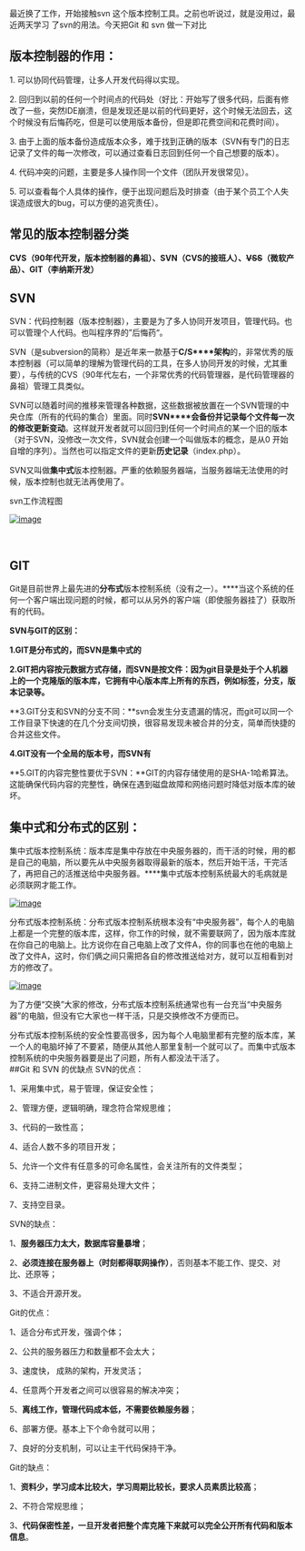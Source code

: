 最近换了工作，开始接触svn 这个版本控制工具。之前也听说过，就是没用过，最近两天学习 了svn的用法。今天把Git 和 svn 做一下对比
## **版本控制器的作用：**

1. 可以协同代码管理，让多人开发代码得以实现。

2. 回归到以前的任何一个时间点的代码处（好比：开始写了很多代码，后面有修改了一些，突然IDE崩溃，但是发现还是以前的代码更好，这个时候无法回去，这个时候没有后悔药吃，但是可以使用版本备份，但是即花费空间和花费时间）。

3. 由于上面的版本备份造成版本众多，难于找到正确的版本（SVN有专门的日志记录了文件的每一次修改，可以通过查看日志回到任何一个自己想要的版本）。

4. 代码冲突的问题，主要是多人操作同一个文件（团队开发很常见）。

5. 可以查看每个人具体的操作，便于出现问题后及时排查（由于某个员工个人失误造成很大的bug，可以方便的追究责任）。

## **常见的版本控制器分类**

**​**CVS（90年代开发，版本控制器的鼻祖）、**SVN**（CVS的接班人）、~~VSS~~（微软产品）、**GIT**（李纳斯开发**）**

## **SVN**

SVN：代码控制器（版本控制器），主要是为了多人协同开发项目，管理代码。也可以管理个人代码。也叫程序界的”后悔药“。

SVN（是subversion的简称）是近年来一款基于**C/S****架构**的，非常优秀的版本控制器（可以简单的理解为管理代码的工具，在多人协同开发的时候，尤其重要），与传统的CVS（90年代左右，一个非常优秀的代码管理器，是代码管理器的鼻祖）管理工具类似。

SVN可以随着时间的推移来管理各种数据，这些数据被放置在一个SVN管理的中央仓库（所有的代码的集合）里面。同时**SVN****会备份并记录每个文件每一次的修改更新变动**。这样就开发者就可以回归到任何一个时间点的某一个旧的版本（对于SVN，没修改一次文件，SVN就会创建一个叫做版本的概念，是从0 开始自增的序列）。当然也可以指定文件的更新**历史记录**（index.php）。

SVN又叫做**集中式**版本控制器。严重的依赖服务器端，当服务器端无法使用的时候，版本控制也就无法再使用了。

svn工作流程图

[![image](http://upload-images.jianshu.io/upload_images/6943526-6136c837d4b17d1e?imageMogr2/auto-orient/strip%7CimageView2/2/w/1240)](http://photo.blog.sina.com.cn/showpic.html#blogid=&url=http://album.sina.com.cn/pic/00688axity72wwS0GUEc0) 

​

## **GIT​**

Git是目前世界上最先进的**分布式**版本控制系统（没有之一）。**​**当这个系统的任何一个客户端出现问题的时候，都可以从另外的客户端（即使服务器挂了）获取所有的代码。

**SVN与GIT的区别：**

**1.GIT是分布式的，而SVN是集中式的**

**2.GIT把内容按元数据方式存储，而SVN是按文件：**因为git目录是处于个人机器上的一个克隆版的版本库，它拥有中心版本库上所有的东西，例如标签，分支，版本记录等。**​**

**3.GIT分支和SVN的分支不同：**svn会发生分支遗漏的情况，而git可以同一个工作目录下快速的在几个分支间切换，很容易发现未被合并的分支，简单而快捷的合并这些文件。

**4.GIT没有一个全局的版本号，而SVN有**  

**5.GIT的内容完整性要优于SVN：**GIT的内容存储使用的是SHA-1哈希算法。这能确保代码内容的完整性，确保在遇到磁盘故障和网络问题时降低对版本库的破坏。


## **集中式和分布式的区别：​**

集中式版本控制系统：版本库是集中存放在中央服务器的，而干活的时候，用的都是自己的电脑，所以要先从中央服务器取得最新的版本，然后开始干活，干完活了，再把自己的活推送给中央服务器。**​**集中式版本控制系统最大的毛病就是必须联网才能工作。

[![image](http://upload-images.jianshu.io/upload_images/6943526-93fe07ad913e4f24?imageMogr2/auto-orient/strip%7CimageView2/2/w/1240)](http://photo.blog.sina.com.cn/showpic.html#blogid=&url=http://s7.sinaimg.cn/orignal/00688axity72wx36myi86) 

​分布式版本控制系统：分布式版本控制系统根本没有“中央服务器”，每个人的电脑上都是一个完整的版本库，这样，你工作的时候，就不需要联网了，因为版本库就在你自己的电脑上。比方说你在自己电脑上改了文件A，你的同事也在他的电脑上改了文件A，这时，你们俩之间只需把各自的修改推送给对方，就可以互相看到对方的修改了。

[![image](http://upload-images.jianshu.io/upload_images/6943526-86856cb64588f31c?imageMogr2/auto-orient/strip%7CimageView2/2/w/1240)](http://photo.blog.sina.com.cn/showpic.html#blogid=&url=http://s3.sinaimg.cn/orignal/00688axi31ffc99efac52gAW0a) 

​为了方便“交换”大家的修改，分布式版本控制系统通常也有一台充当“中央服务器”的电脑，但没有它大家也一样干活，只是交换修改不方便而已。  

分布式版本控制系统的安全性要高很多，因为每个人电脑里都有完整的版本库，某一个人的电脑坏掉了不要紧，随便从其他人那里复制一个就可以了。而集中式版本控制系统的中央服务器要是出了问题，所有人都没法干活了。  
##Git 和 SVN 的优缺点
SVN的优点：

1、采用集中式，易于管理，保证安全性；

2、管理方便，逻辑明确，理念符合常规思维；

3、代码的一致性高；

4、适合人数不多的项目开发；

5、允许一个文件有任意多的可命名属性，会关注所有的文件类型；

6、支持二进制文件，更容易处理大文件；

7、支持空目录。

SVN的缺点：

1、**服务器压力太大，数据库容量暴增**；

2、**必须连接在服务器上（时刻都得联网操作）**，否则基本不能工作、提交、对比、还原等；

3、不适合开源开发。

Git的优点：

1、适合分布式开发，强调个体；

2、公共的服务器压力和数量都不会太大；

3、速度快， 成熟的架构，开发灵活；

4、任意两个开发者之间可以很容易的解决冲突；

5、**离线工作，管理代码成本低，不需要依赖服务器**；

6、部署方便。基本上下个命令就可以用；

7、良好的分支机制，可以让主干代码保持干净。

Git的缺点：

1、**资料少，学习成本比较大，学习周期比较长，要求人员素质比较高**；

2、不符合常规思维；

3、**代码保密性差，一旦开发者把整个库克隆下来就可以完全公开所有代码和版本信息**。

